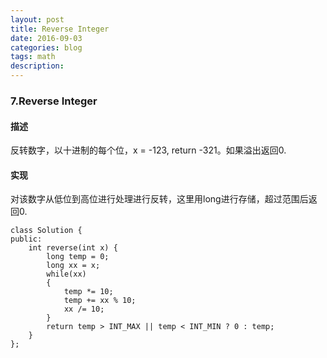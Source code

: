 ```yaml
---
layout: post
title: Reverse Integer
date: 2016-09-03
categories: blog
tags: math
description:
---
```


### 7.Reverse Integer

#### 描述

反转数字，以十进制的每个位，x = -123, return -321。如果溢出返回0.

#### 实现

对该数字从低位到高位进行处理进行反转，这里用long进行存储，超过范围后返回0.

    class Solution {
    public:
        int reverse(int x) {
            long temp = 0;
            long xx = x;
            while(xx)
            {
                temp *= 10;
                temp += xx % 10;
                xx /= 10;
            }
            return temp > INT_MAX || temp < INT_MIN ? 0 : temp;
        }
    };

